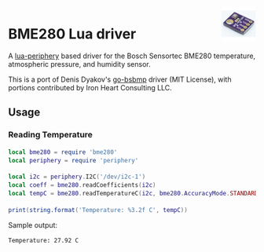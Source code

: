 <img align="right" src="bme280.png" width="70">

# BME280 Lua driver

A [lua-periphery](https://github.com/vsergeev/lua-periphery) based driver for the Bosch Sensortec BME280 temperature, atmospheric pressure, and humidity sensor.

This is a port of Denis Dyakov's [go-bsbmp](https://github.com/d2r2/go-bsbmp) driver (MIT License), with portions contributed by Iron Heart Consulting LLC.

## Usage

### Reading Temperature

```lua
local bme280 = require 'bme280'
local periphery = require 'periphery'

local i2c = periphery.I2C('/dev/i2c-1')
local coeff = bme280.readCoefficients(i2c)
local tempC = bme280.readTemperatureC(i2c, bme280.AccuracyMode.STANDARD, coeff)

print(string.format('Temperature: %3.2f C', tempC))
```

Sample output:

```
Temperature: 27.92 C
```
